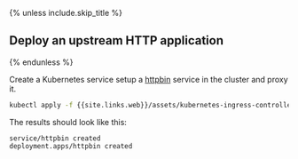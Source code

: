 {% unless include.skip_title %}
## Deploy an upstream HTTP application
{% endunless %}

Create a Kubernetes service setup a [httpbin](https://httpbin.org)
service in the cluster and proxy it.

```bash
kubectl apply -f {{site.links.web}}/assets/kubernetes-ingress-controller/examples/httpbin-service.yaml
```
The results should look like this:
```text
service/httpbin created
deployment.apps/httpbin created
```
